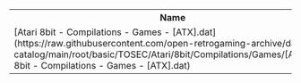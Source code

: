 <table>
<tr><th>Name</th><th>Size</th></tr>
<tr><td>
[Atari 8bit - Compilations - Games - [ATX].dat](https://raw.githubusercontent.com/open-retrogaming-archive/dat-catalog/main/root/basic/TOSEC/Atari/8bit/Compilations/Games/[ATX]/Atari 8bit - Compilations - Games - [ATX].dat)
</td><td>3011</td></tr>
</table>
